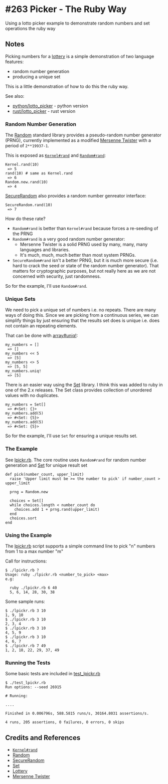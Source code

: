 # #263 Picker - The Ruby Way

Using a lotto picker example to demonstrate random numbers and set operations the ruby way

## Notes

Picking numbers for a [lottery](https://en.wikipedia.org/wiki/Lottery)
is a simple demonstration of two language features:

* random number generation
* producing a unique set

This is a little demonstration of how to do this the ruby way.

See also:

* [python/lotto_picker](../../python/lotto_picker) - python version
* [rust/lotto_picker](../../rust/lotto_picker) - rust version


### Random Number Generation

The [Random](https://ruby-doc.org/core-3.0.0/Random.html) standard library provides a
pseudo-random number generator (PRNG), currently implemented as a modified
[Mersenne Twister](https://en.wikipedia.org/wiki/Mersenne_Twister)
with a period of `2**19937-1`.

This is exposed as [`Kernel#rand`](https://ruby-doc.org/core-2.4.0/Kernel.html#method-i-rand)
and [`Random#rand`](https://ruby-doc.org/core-2.4.0/Random.html#method-i-rand):

    Kernel.rand(10)
     => 5
    rand(10) # same as Kernel.rand
     => 6
    Random.new.rand(10)
     => 4

[SecureRandom](https://ruby-doc.org/stdlib-2.5.1/libdoc/securerandom/rdoc/SecureRandom.html)
also provides a random number genreator interface:

    SecureRandom.rand(10)
     => 7

How do these rate?

* `Random#rand` is better than `Kernel#rand` because forces a re-seeding of the PRNG
* `Random#rand` is a very good random number generator:
    * Mersenne Twister is a solid PRNG used by many, many, many languages and libraries.
    * It's much, much, much better than most system PRNGs.
* `SecureRandom#rand` isn't a better PRNG, but it is much more secure (i.e. hard to crack the seed or state of the random number generator). That matters for cryptographic purposes, but not really here as we are not concerned with security, just randomness.

So for the example, I'll use `Random#rand`.

### Unique Sets

We need to pick a unique set of numbers i.e. no repeats. There are many ways of doing this.
Since we are picking from a continuous series, we can simplify things by just ensuring that the results set
does is unique i.e. does not contain an repeating elements.

That can be done with [array#uniq!](https://ruby-doc.org/core-2.5.0/Array.html#method-i-uniq-21):

    my_numbers = []
     => []
    my_numbers << 5
     => [5]
    my_numbers <> 5
     => [5, 5]
    my_numbers.uniq!
     => [5]

There is an easier way using the [Set](https://ruby-doc.org/stdlib-2.7.1/libdoc/set/rdoc/Set.html) library.
I think this was added to ruby in one of the 2.x releases.
The Set class provides collection of unordered values with no duplicates.

    my_numbers = Set[]
     => #<Set: {}>
    my_numbers.add(5)
     => #<Set: {5}>
    my_numbers.add(5)
     => #<Set: {5}>

So for the example, I'll use `Set` for ensuring a unique results set.

### The Example

See [lpickr.rb](./lpickr.rb).
The core routine uses
`Random#rand` for random number generation and
[Set](https://ruby-doc.org/stdlib-2.7.1/libdoc/set/rdoc/Set.html) for unique result set

    def pick(number_count, upper_limit)
      raise 'Upper limit must be >= the number to pick' if number_count > upper_limit

      prng = Random.new

      choices = Set[]
      while choices.length < number_count do
        choices.add 1 + prng.rand(upper_limit)
      end
      choices.sort
    end

### Using the Example

The [lpickr.rb](./lpickr.rb) script supports a simple command line to pick "n" numbers from 1 to a max number "m"

Call for instructions:

    $ ./lpickr.rb ?
    Usage: ruby ./lpickr.rb <number_to_pick> <max>
    e.g:

      ruby ./lpickr.rb 6 40
      5, 6, 14, 28, 30, 38

Some sample runs:

    $ ./lpickr.rb 3 10
    1, 9, 10
    $ ./lpickr.rb 3 10
    2, 3, 4
    $ ./lpickr.rb 3 10
    4, 5, 9
    $ ./lpickr.rb 3 10
    4, 6, 7
    $ ./lpickr.rb 7 49
    1, 2, 18, 22, 29, 37, 49

### Running the Tests

Some basic tests are included in [test_lpickr.rb ](./test_lpickr.rb )

    $ ./test_lpickr.rb
    Run options: --seed 26915

    # Running:

    ....

    Finished in 0.006796s, 588.5815 runs/s, 30164.8031 assertions/s.

    4 runs, 205 assertions, 0 failures, 0 errors, 0 skips

## Credits and References

* [`Kernel#rand`](https://ruby-doc.org/core-2.4.0/Kernel.html#method-i-rand)
* [Random](https://ruby-doc.org/core-2.4.0/Random.html)
* [SecureRandom](https://ruby-doc.org/stdlib-2.5.1/libdoc/securerandom/rdoc/SecureRandom.html)
* [Set](https://ruby-doc.org/stdlib-2.7.1/libdoc/set/rdoc/Set.html)
* [Lottery](https://en.wikipedia.org/wiki/Lottery)
* [Mersenne Twister](https://en.wikipedia.org/wiki/Mersenne_Twister)
